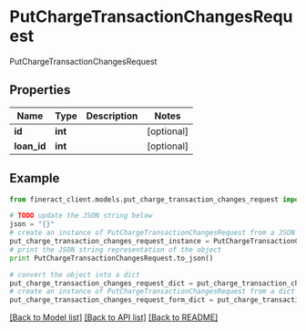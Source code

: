 # PutChargeTransactionChangesRequest

PutChargeTransactionChangesRequest

## Properties

Name | Type | Description | Notes
------------ | ------------- | ------------- | -------------
**id** | **int** |  | [optional] 
**loan_id** | **int** |  | [optional] 

## Example

```python
from fineract_client.models.put_charge_transaction_changes_request import PutChargeTransactionChangesRequest

# TODO update the JSON string below
json = "{}"
# create an instance of PutChargeTransactionChangesRequest from a JSON string
put_charge_transaction_changes_request_instance = PutChargeTransactionChangesRequest.from_json(json)
# print the JSON string representation of the object
print PutChargeTransactionChangesRequest.to_json()

# convert the object into a dict
put_charge_transaction_changes_request_dict = put_charge_transaction_changes_request_instance.to_dict()
# create an instance of PutChargeTransactionChangesRequest from a dict
put_charge_transaction_changes_request_form_dict = put_charge_transaction_changes_request.from_dict(put_charge_transaction_changes_request_dict)
```
[[Back to Model list]](../README.md#documentation-for-models) [[Back to API list]](../README.md#documentation-for-api-endpoints) [[Back to README]](../README.md)


